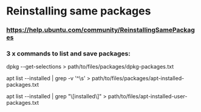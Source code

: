 
# Reinstalling same packages
### https://help.ubuntu.com/community/ReinstallingSamePackages

### 3 x commands to list and save packages:

dpkg --get-selections > path/to/files/packages/dpkg-packages.txt


apt list --installed | grep -v '^\s' > path/to/files/packages/apt-installed-packages.txt


apt list --installed | grep "\\[installed\\]" > path/to/files/apt-installed-user-packages.txt
